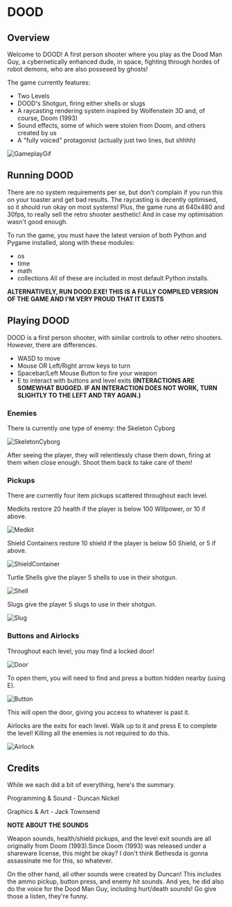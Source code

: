 # DOOD

## Overview

Welcome to DOOD! A first person shooter where you play as the Dood Man Guy, a cybernetically enhanced dude, in space, fighting through hordes of robot demons, who are also possesed by ghosts!

The game currently features:
- Two Levels
- DOOD's Shotgun, firing either shells or slugs
- A raycasting rendering system inspired by Wolfenstein 3D and, of course, Doom (1993)
- Sound effects, some of which were stolen from Doom, and others created by us 
- A "fully voiced" protagonist (actually just two lines, but shhhh)

![GameplayGif](resources/doodGameplay.gif)

## Running DOOD

There are no system requirements per se, but don't complain if you run this on your toaster and get bad results. The raycasting is decently optimised, so it should run okay on most systems!
Plus, the game runs at 640x480 and 30fps, to really sell the retro shooter aesthetic! And in case my optimisation wasn't good enough.

To run the game, you must have the latest version of both Python and Pygame installed, along with these modules:
- os
- time
- math
- collections
All of these are included in most default Python installs.

**ALTERNATIVELY, RUN DOOD.EXE! THIS IS A FULLY COMPILED VERSION OF THE GAME AND I'M VERY PROUD THAT IT EXISTS**

## Playing DOOD

DOOD is a first person shooter, with similar controls to other retro shooters. However, there are differences.
- WASD to move
- Mouse OR Left/Right arrow keys to turn
- Spacebar/Left Mouse Button to fire your weapon
- E to interact with buttons and level exits **(INTERACTIONS ARE SOMEWHAT BUGGED. IF AN INTERACTION DOES NOT WORK, TURN SLIGHTLY TO THE LEFT AND TRY AGAIN.)**

### Enemies

There is currently one type of enemy: the Skeleton Cyborg

![SkeletonCyborg](resources/enemies/skeleton-enemy1.png)

After seeing the player, they will relentlessly chase them down, firing at them when close enough. Shoot them back to take care of them!

### Pickups

There are currently four item pickups scattered throughout each level.

Medkits restore 20 health if the player is below 100 Willpower, or 10 if above.

![Medkit](resources/pickups/DOOD%20HP%20Pickup.png)

Shield Containers restore 10 shield if the player is below 50 Shield, or 5 if above.

![ShieldContainer](resources/pickups/DOOD%20Shield%20Pickup.png)

Turtle Shells give the player 5 shells to use in their shotgun.

![Shell](resources/pickups/DOOD%20Shell%20Pickup.png)

Slugs give the player 5 slugs to use in their shotgun.

![Slug](resources/pickups/DOOD%20Slug%20Pickup.png)

### Buttons and Airlocks

Throughout each level, you may find a locked door!

![Door](resources/textures/door.png)

To open them, you will need to find and press a button hidden nearby (using E).

![Button](resources/textures/button.png)

This will open the door, giving you access to whatever is past it.

Airlocks are the exits for each level. Walk up to it and press E to complete the level! Killing all the enemies is not required to do this.

![Airlock](resources/textures/exit.png)

## Credits

While we each did a bit of everything, here's the summary.

Programming & Sound - Duncan Nickel

Graphics & Art - Jack Townsend

**NOTE ABOUT THE SOUNDS**

Weapon sounds, health/shield pickups, and the level exit sounds are all originally from Doom (1993).Since Doom (1993) was released under a shareware license, this might be okay? I don't think Bethesda is gonna assassinate me for this, so whatever.

On the other hand, all other sounds were created by Duncan! This includes the ammo pickup, button press, and enemy hit sounds. And yes, he did also do the voice for the Dood Man Guy, including hurt/death sounds! Go give those a listen, they're funny.